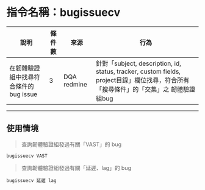 # 指令名稱：bugissuecv

| 說明 | 條件數 | 來源 | 行為 |
| -| - | - | - |
|  在韌體驗證組中找尋符合條件的bug issue  | 3 | DQA redmine |針對「subject, description, id, status, tracker, custom fields, project目錄」欄位找尋，符合所有「搜尋條件」的「交集」之 韌體驗證組bug|

***
## 使用情境 
>查詢韌體驗證組發過有關「VAST」的 bug

```
bugissuecv VAST
```
>查詢韌體驗證組發過有關「延遲、lag」的 bug

```
bugissuecv 延遲 lag
```





































